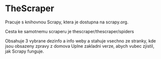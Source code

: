 # TheScraper

Pracuje s knihovnou Scrapy, ktera je dostupna na scrapy.org.

Cesta ke samotnemu scraperu je thescraper/thescraper/spiders

Obsahuje 3 vybrane dezinfo a info weby a stahuje vsechno ze stranky, kde jsou obsazeny zpravy z domova
Uplne zakladni verze, abych vubec zjistil, jak Scrapy funguje.
